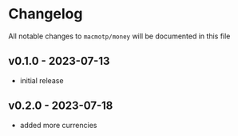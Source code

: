 # Changelog

All notable changes to `macmotp/money` will be documented in this file

## v0.1.0 - 2023-07-13

- initial release

## v0.2.0 - 2023-07-18

- added more currencies
